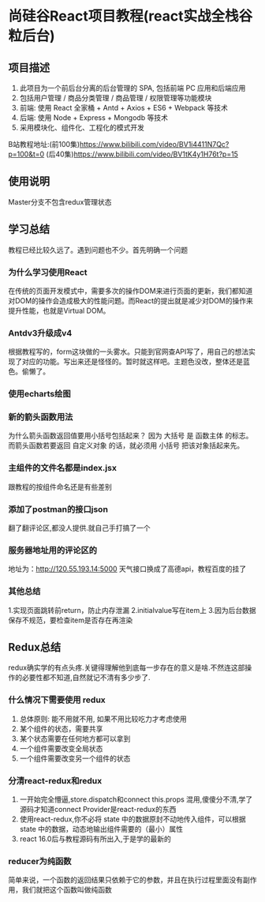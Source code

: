# 尚硅谷React项目教程(react实战全栈谷粒后台)
## 项目描述
1) 此项目为一个前后台分离的后台管理的 SPA, 包括前端 PC 应用和后端应用
2) 包括用户管理 / 商品分类管理 / 商品管理 / 权限管理等功能模块
3) 前端: 使用 React 全家桶 + Antd + Axios + ES6 + Webpack 等技术
4) 后端: 使用 Node + Express + Mongodb 等技术
5) 采用模块化、组件化、工程化的模式开发

B站教程地址:(前100集)https://www.bilibili.com/video/BV1i4411N7Qc?p=100&t=0
(后40集)https://www.bilibili.com/video/BV1tK4y1H76t?p=15

## 使用说明

Master分支不包含redux管理状态


## 学习总结

教程已经比较久远了。遇到问题也不少。首先明确一个问题
### 为什么学习使用React
在传统的页面开发模式中，需要多次的操作DOM来进行页面的更新，我们都知道对DOM的操作会造成极大的性能问题。而React的提出就是减少对DOM的操作来提升性能，也就是Virtual DOM。

### Antdv3升级成v4

根据教程写的，form这块做的一头雾水。只能到官网查API写了，用自己的想法实现了对应的功能。写出来还是怪怪的。暂时就这样吧。主题色没改，整体还是蓝色。偷懒了。

### 使用echarts绘图

### 新的箭头函数用法
为什么箭头函数返回值要用小括号包括起来？
因为 大括号 是 函数主体 的标志。而箭头函数若要返回 自定义对象 的话，就必须用 小括号 把该对象括起来先。

### 主组件的文件名都是index.jsx

跟教程的按组件命名还是有些差别

### 添加了postman的接口json

翻了翻评论区,都没人提供.就自己手打搞了一个

### 服务器地址用的评论区的

地址为：http://120.55.193.14:5000
天气接口换成了高德api，教程百度的挂了

### 其他总结
1.实现页面跳转前return，防止内存泄漏
2.initialvalue写在item上
3.因为后台数据保存不规范，要检查item是否存在再渲染


## Redux总结
redux确实学的有点头疼.关键得理解他到底每一步存在的意义是啥.不然连这部操作的必要性都不知道,自然就记不清有多少步了.
### 什么情况下需要使用 redux
1) 总体原则: 能不用就不用, 如果不用比较吃力才考虑使用
2) 某个组件的状态，需要共享
3) 某个状态需要在任何地方都可以拿到
4) 一个组件需要改变全局状态
5) 一个组件需要改变另一个组件的状态
### 分清react-redux和redux
1) 一开始完全懵逼,store.dispatch和connect this.props 混用,傻傻分不清,学了源码才知道connect Provider是react-redux的东西
2) 使用react-redux,你不必将 state 中的数据原封不动地传入组件，可以根据 state 中的数据，动态地输出组件需要的（最小）属性
3) react 16.0后与教程源码有所出入,于是学的最新的
### reducer为纯函数
简单来说，一个函数的返回结果只依赖于它的参数，并且在执行过程里面没有副作用，我们就把这个函数叫做纯函数
